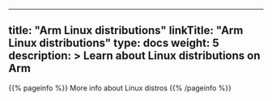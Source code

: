 
---
title: "Arm Linux distributions"
linkTitle: "Arm Linux distributions"
type: docs
weight: 5
description: >
    Learn about Linux distributions on Arm
---

{{% pageinfo %}}
More info about Linux distros
{{% /pageinfo %}}


